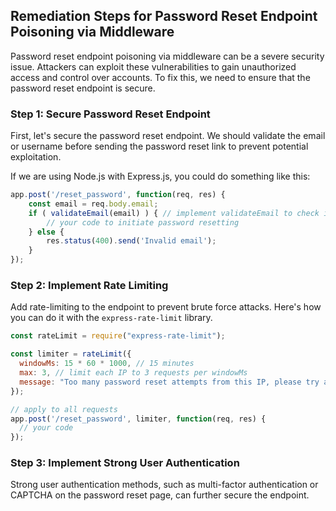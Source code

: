 

## Remediation Steps for Password Reset Endpoint Poisoning via Middleware

Password reset endpoint poisoning via middleware can be a severe security issue. Attackers can exploit these vulnerabilities to gain unauthorized access and control over accounts. To fix this, we need to ensure that the password reset endpoint is secure.

### Step 1: Secure Password Reset Endpoint 
First, let's secure the password reset endpoint. We should validate the email or username before sending the password reset link to prevent potential exploitation. 

If we are using Node.js with Express.js, you could do something like this:

```javascript
app.post('/reset_password', function(req, res) {
    const email = req.body.email;
    if ( validateEmail(email) ) { // implement validateEmail to check if the email is valid
        // your code to initiate password resetting
    } else {
        res.status(400).send('Invalid email');
    }
});
```
### Step 2: Implement Rate Limiting
Add rate-limiting to the endpoint to prevent brute force attacks. Here's how you can do it with the `express-rate-limit` library.

```javascript
const rateLimit = require("express-rate-limit");

const limiter = rateLimit({
  windowMs: 15 * 60 * 1000, // 15 minutes
  max: 3, // limit each IP to 3 requests per windowMs
  message: "Too many password reset attempts from this IP, please try again after 15 minutes."
});

// apply to all requests
app.post('/reset_password', limiter, function(req, res) {
  // your code
});
```
### Step 3: Implement Strong User Authentication
Strong user authentication methods, such as multi-factor authentication or CAPTCHA on the password reset page, can further secure the endpoint.
